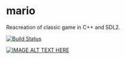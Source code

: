 # mario
Reacreation of classic game in C++ and SDL2.


[![Build Status](https://travis-ci.org/radx64/mario.svg?branch=master)](https://travis-ci.org/radx64/mario)


[![IMAGE ALT TEXT HERE](https://img.youtube.com/vi/SBUqJSl_Q_E/0.jpg)](https://www.youtube.com/watch?v=SBUqJSl_Q_E)


